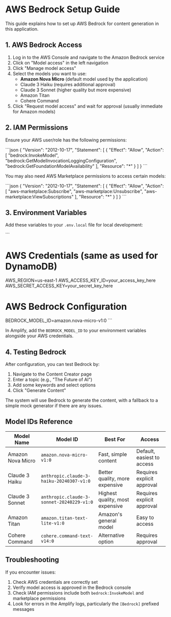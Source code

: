 # AWS Bedrock Setup Guide

This guide explains how to set up AWS Bedrock for content generation in this application.

## 1. AWS Bedrock Access

1. Log in to the AWS Console and navigate to the Amazon Bedrock service
2. Click on "Model access" in the left navigation
3. Click "Manage model access"
4. Select the models you want to use:
   - **Amazon Nova Micro** (default model used by the application)
   - Claude 3 Haiku (requires additional approval)
   - Claude 3 Sonnet (higher quality but more expensive)
   - Amazon Titan
   - Cohere Command
5. Click "Request model access" and wait for approval (usually immediate for Amazon models)

## 2. IAM Permissions

Ensure your AWS user/role has the following permissions:

\`\`\`json
{
  "Version": "2012-10-17",
  "Statement": [
    {
      "Effect": "Allow",
      "Action": [
        "bedrock:InvokeModel",
        "bedrock:GetModelInvocationLoggingConfiguration",
        "bedrock:GetFoundationModelAvailability"
      ],
      "Resource": "*"
    }
  ]
}
\`\`\`

You may also need AWS Marketplace permissions to access certain models:

\`\`\`json
{
  "Version": "2012-10-17",
  "Statement": [
    {
      "Effect": "Allow",
      "Action": [
        "aws-marketplace:Subscribe",
        "aws-marketplace:Unsubscribe",
        "aws-marketplace:ViewSubscriptions"
      ],
      "Resource": "*"
    }
  ]
}
\`\`\`

## 3. Environment Variables

Add these variables to your `.env.local` file for local development:

\`\`\`
# AWS Credentials (same as used for DynamoDB)
AWS_REGION=us-east-1
AWS_ACCESS_KEY_ID=your_access_key_here
AWS_SECRET_ACCESS_KEY=your_secret_key_here

# AWS Bedrock Configuration
BEDROCK_MODEL_ID=amazon.nova-micro-v1:0
\`\`\`

In Amplify, add the `BEDROCK_MODEL_ID` to your environment variables alongside your AWS credentials.

## 4. Testing Bedrock

After configuration, you can test Bedrock by:

1. Navigate to the Content Creator page
2. Enter a topic (e.g., "The Future of AI")
3. Add some keywords and select options
4. Click "Generate Content"

The system will use Bedrock to generate the content, with a fallback to a simple mock generator if there are any issues.

## Model IDs Reference

| Model Name | Model ID | Best For | Access |
|------------|----------|----------|--------|
| Amazon Nova Micro | `amazon.nova-micro-v1:0` | Fast, simple content | Default, easiest to access |
| Claude 3 Haiku | `anthropic.claude-3-haiku-20240307-v1:0` | Better quality, more expensive | Requires explicit approval |
| Claude 3 Sonnet | `anthropic.claude-3-sonnet-20240229-v1:0` | Highest quality, most expensive | Requires explicit approval |
| Amazon Titan | `amazon.titan-text-lite-v1:0` | Amazon's general model | Easy to access |
| Cohere Command | `cohere.command-text-v14:0` | Alternative option | Requires approval |

## Troubleshooting

If you encounter issues:

1. Check AWS credentials are correctly set
2. Verify model access is approved in the Bedrock console
3. Check IAM permissions include both `bedrock:InvokeModel` and marketplace permissions
4. Look for errors in the Amplify logs, particularly the `[Bedrock]` prefixed messages
